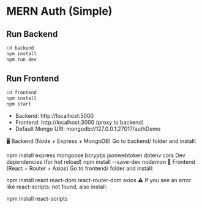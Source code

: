 # MERN Auth (Simple)

## Run Backend
```bash
cd backend
npm install
npm run dev
```

## Run Frontend
```bash
cd frontend
npm install
npm start
```

- Backend: http://localhost:5000
- Frontend: http://localhost:3000 (proxy to backend)
- Default Mongo URI: mongodb://127.0.0.1:27017/authDemo



🖥️ Backend (Node + Express + MongoDB)
Go to backend/ folder and install:

npm install express mongoose bcryptjs jsonwebtoken dotenv cors
Dev dependencies (for hot reload)
npm install --save-dev nodemon
🎨 Frontend (React + Router + Axios)
Go to frontend/ folder and install:

npm install react react-dom react-router-dom axios
⚠️ If you see an error like react-scripts: not found, also install:

npm install react-scripts
